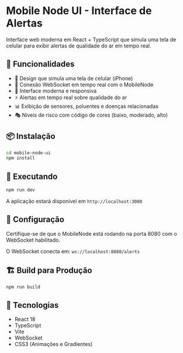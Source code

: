 # Mobile Node UI - Interface de Alertas

Interface web moderna em React + TypeScript que simula uma tela de celular para exibir alertas de qualidade do ar em tempo real.

## 🚀 Funcionalidades

- 📱 Design que simula uma tela de celular (iPhone)
- 🔌 Conexão WebSocket em tempo real com o MobileNode
- 🎨 Interface moderna e responsiva
- ⚡ Alertas em tempo real sobre qualidade do ar
- 📊 Exibição de sensores, poluentes e doenças relacionadas
- 🎭 Níveis de risco com código de cores (baixo, moderado, alto)

## 📦 Instalação

```bash
cd mobile-node-ui
npm install
```

## 🏃 Executando

```bash
npm run dev
```

A aplicação estará disponível em `http://localhost:3000`

## 🔧 Configuração

Certifique-se de que o MobileNode está rodando na porta 8080 com o WebSocket habilitado.

O WebSocket conecta em: `ws://localhost:8080/alerts`

## 🏗️ Build para Produção

```bash
npm run build
```

## 📱 Tecnologias

- React 18
- TypeScript
- Vite
- WebSocket
- CSS3 (Animações e Gradientes)


